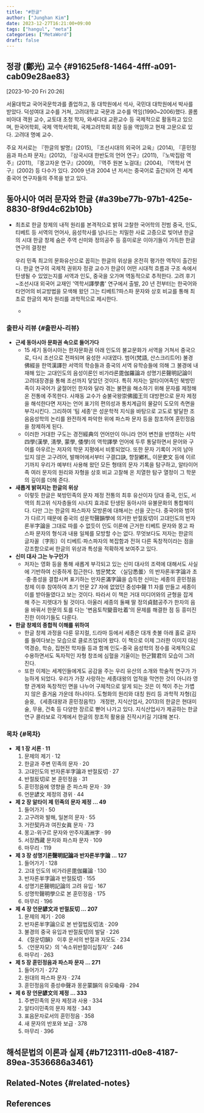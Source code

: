 ```yaml
---
title: "#한글"
author: ["Junghan Kim"]
date: 2023-12-27T16:21:00+09:00
tags: ["hangul", "meta"]
categories: ["MetaWord"]
draft: false
---
```


## 정광 (鄭光) 교수 {#91625ef8-1464-4fff-a091-cab09e28ae83}

<span class="timestamp-wrapper"><span class="timestamp">[2023-10-20 Fri 20:26]</span></span>

서울대학교 국어국문학과를 졸업하고, 동 대학원에서 석사, 국민대 대학원에서 박사를 받았다. 덕성여대 교수를 거쳐, 고려대학교 국문과 교수를 역임(1990~2006)했다. 콜롬비아대 객원 교수, 교토대 초청 학자, 와세다대 교환교수 등 국제적으로 활동하고 있으며, 한국어학회, 국제 역학서학회, 국제고려학회 회장 등을 역임하고 현재 고문으로 있다. 고려대 명예 교수.

주요 저서로는 『한글의 발명』(2015), 『조선시대의 외국어 교육』(2014), 『훈민정음과 파스파 문자』(2012), 『삼국시대 한반도의 언어 연구』(2011), 『노박집람 역주』(2011), 『몽고자운 연구』(2009), 『역주 원본 노걸대』(2004), 『역학서 연구』(2002) 등 다수가 있다. 2009 년과 2004 년 저서는 중국어로 출간되어 전 세계 중국어 연구자들의 주목을 받고 있다.


## 동아시아 여러 문자와 한글 {#a39be77b-97b1-425e-8830-8f9d4c62b10b}

-   최초로 한글 창제의 내적 원리를 본격적으로 밝혀 고찰한 국어학의 전범 중국, 인도, 티베트 등 서역의 언어사, 음성학사를 넘나드는 치밀한 사료 고증으로 빚어낸 한글의 시대 한글 창제 숨은 주역 신미와 정의공주 등 흥미로운 이야기들이 가득한 한글 연구의 결정판

    우리 민족 최고의 문화유산으로 꼽히는 한글의 위상을 온전히 평가한 역작이 출간된다. 한글 연구의 국제적 권위자 정광 교수가 한글이 어떤 시대적 흐름과 구조 속에서 탄생될 수 있었는지를 서역과 인도, 중국을 오가며 역동적으로 추적한다. 고려 후기~조선시대 외국어 교재인 '역학서譯學書' 연구에서 출발, 20 년 전부터는 한국어와 타언어의 비교방법을 모색해 왔던 그는 티베트?파스파 문자와 상호 비교를 통해 최초로 한글의 제자 원리를 과학적으로 제시한다.

    -


### 출판사 리뷰 {#출판사-리뷰}

-   **근세 동아시아 문화권 속으로 들어가다**
    -   15 세기 동아시아는 한자문화권 아래 인도의 불교문화가 서역을 거쳐서 중국으로, 다시 조선으로 전파되며 융성한 시대였다. 범어(梵語, 산스크리트어) 불경佛經을 한역漢譯한 서역의 학승들과 중국의 서역 유학승들에 의해 그 불경에 내재해 있는 고대인도의 음성이론인 비가라론毘伽羅論과 성명기론聲明記論이 고려대장경을 통해 조선까지 닿았던 것이다. 특히 저자는 알타이어족인 북방민족이 자국어가 굴절어인 한자와 달라 겪는 불편을 해소하기 위해 문자를 제정해 온 전통에 주목한다. 사재동 교수가 숭불국왕崇佛國王의 대방편으로 문자 제정을 해석한다면 저자는 언어 표기의 편의성과 통치계급의 물갈이 도모의 측면을 부각시킨다. 그리하여 '팀 세종'은 성운학적 지식을 바탕으로 고도로 발달한 조음음성학의 논리를 완전하게 파악한 위에 파스파 문자 등을 참조하여 훈민정음을 창제하게 된다.
    -   이러한 거대한 구도는 경전經典의 언어만이 아니라 언어 변천을 반영하는 사학四學(漢學, 淸學, 蒙學, 倭學)의 역학譯學 언어에 두루 통달하면서 문어와 구어를 아우르는 저자의 학문 지평에서 비롯되었다. 또한 문자 기록이 거의 남아 있지 않은 고구려어, 발해어에서부터 구결口訣, 향찰鄕札, 이문吏文 등에 이르기까지 우리가 예부터 사용해 왔던 모든 형태의 문자 기록을 탐구하고, 알타이어족 여러 문자의 원리와 자형을 상호 비교 고찰해 온 치열한 탐구 열정이 그 학문의 깊이를 더해 준다.
-   **새롭게 밝혀지는 한글의 위상**
    -   이렇듯 한글은 북방민족의 문자 제정 전통의 최후 유산이자 당대 중국, 인도, 서역의 최고위 식자층들의 시너지 효과로 탄생된 동아시아 유불문화의 통합체이다. 다만 그는 한글의 파스파자 모방론에 대해서는 선을 긋는다. 중국어와 범어가 다르기 때문에 중국의 성운학聲韻學에 의거한 반절反切이 고대인도의 반자론半字論을 그대로 따를 수 없듯이 인도 이론에 근거한 티베트 문자와 몽고 파스파 문자의 형식과 내용 일체를 모방할 수는 없다. 무엇보다도 저자는 한글의 글자꼴〔字形〕이 티베트·파스파자의 복잡함과 전혀 다른 독창적이라는 점을 강조함으로써 한글의 위상과 특성을 적확하게 보여주고 있다.
-   **신미 대사 그는 누구인가**
    -   저자는 영화 등을 통해 새롭게 부각되고 있는 신미 대사의 조력에 대해서도 사실에 기반하여 신중하게 접근한다. 범문梵文 〈실담悉曇〉의 반자론半字論과 초·중·종성을 결합시켜 표기하는 만자론滿字論을 습득한 신미는 세종의 훈민정음 창제 이후 참여하여 초기 언문 27 자에 없었던 중성中聲 11 자를 만들고 세종이 이를 받아들였다고 보는 것이다. 따라서 이 책은 거대 미디어와의 균형을 잡게 해 주는 지렛대가 될 것이다. 아울러 세종의 둘째 딸 정의貞懿공주가 한자의 음을 바꿔서 한문의 토를 다는 '변음토착變音吐着'의 문제를 해결한 점 등 흥미진진한 이야기들도 다룬다.
-   **한글 창제의 종합적 이해를 위하여**
    -   한글 창제 과정을 다룬 뮤지컬, 드라마 등에서 세종은 대개 촛불 아래 홀로 글자를 들여다보는 모습으로 클로즈업되어 왔다. 이 책으로 이제 그러한 이미지 대신 역경승, 학승, 집현전 학자들 등과 함께 인도-중국 음성학의 정수를 국제적으로 수용하면서도 독자적인 자형 창조에 심혈을 기울이는 현군賢君의 모습이 그려진다.
    -   또한 이제는 세계인들에게도 공감을 주는 우리 유산의 소개와 학술적 연구가 가능하게 되었다. 우리가 가장 사랑하는 세종대왕의 업적을 막연한 것이 아니라 영향 관계와 독창적인 면을 나누어 구체적으로 알게 되는 것은 이 책이 주는 가볍지 않은 즐거움 가운데 하나이다. 도형화의 원리와 대칭 원리 등 과학적 자형(김슬옹, 《세종대왕과 훈민정음학》 개정판, 지식산업사, 2013)의 한글은 현대미술, 무용, 건축 등 다양한 장르로 뻗어 나가고 있다. 지식산업사가 제공하는 한글 연구 콜라보로 각계에서 한글의 창조적 활용을 진작시키길 기대해 본다.


### 목차 {#목차}

-   **제 1 장 서론 · 11**
    <ol class="org-ol">
    <li>문제의 제기 · 12</li>
    <li value="2">한글과 주변 민족의 문자 · 20</li>
    <li value="3">고대인도의 반자론半字論과 반절反切 · 27</li>
    <li value="4">반절反切로 본 훈민정음 · 31</li>
    <li value="5">훈민정음에 영향을 준 파스파 문자 · 39</li>
    <li value="6">언문諺文 제정의 경위 · 44</li>
    </ol>
-   **제 2 장 알타이 제 민족의 문자 제정 ... 49**
    <ol class="org-ol">
    <li>들어가기 · 50</li>
    <li value="2">고구려와 발해, 일본의 문자 · 55</li>
    <li value="3">거란契丹과 여진女眞 문자 · 73</li>
    <li value="4">몽고-위구르 문자와 만주자滿洲字 · 99</li>
    <li value="5">서장西藏 문자와 파스파 문자 · 109</li>
    <li value="6">마무리 · 119</li>
    </ol>
-   **제 3 장 성명기론聲明記論과 반자론半字論 ... 127**
    <ol class="org-ol">
    <li>들어가기 · 128</li>
    <li value="2">고대 인도의 비가라론毘伽羅論 · 130</li>
    <li value="3">반자론半字論과 반절反切 · 155</li>
    <li value="4">성명기론聲明記論의 고려 유입 · 167</li>
    <li value="5">성명학聲明學으로 본 훈민정음 · 175</li>
    <li value="6">마무리 · 196</li>
    </ol>
-   **제 4 장 언문諺文과 반절反切 ... 207**
    <ol class="org-ol">
    <li>문제의 제기 · 208</li>
    <li value="2">반자론半字論으로 본 반절법反切法 · 209</li>
    <li value="3">불경의 중국 유입과 반절反切의 발달 · 226</li>
    <li value="4">《절운切韻》 이후 운서의 반절과 자모도 · 234</li>
    <li value="5">〈언문자모〉의 '속소위반절이십칠자' · 246</li>
    <li value="6">마무리 · 263</li>
    </ol>
-   **제 5 장 훈민정음과 파스파 문자 ... 271**
    <ol class="org-ol">
    <li>들어가기 · 272</li>
    <li value="2">원대의 파스파 문자 · 274</li>
    <li value="3">훈민정음의 중성中聲과 몽운蒙韻의 유모喩母 · 294</li>
    </ol>
-   **제 6 장 언문諺文의 제정 ... 333**
    <ol class="org-ol">
    <li>주변민족의 문자 제정과 사용 · 334</li>
    <li value="2">알타이민족의 문자 제정 · 343</li>
    <li value="3">표음문자로서의 훈민정음 · 358</li>
    <li value="4">새 문자의 반포와 보급 · 378</li>
    <li value="5">마무리 · 396</li>
    </ol>


## 해석문법의 이론과 실제 {#b7123111-d0e8-4187-89ea-3536686a3461}


## Related-Notes {#related-notes}

## References

<style>.csl-entry{text-indent: -1.5em; margin-left: 1.5em;}</style><div class="csl-bib-body">
</div>

